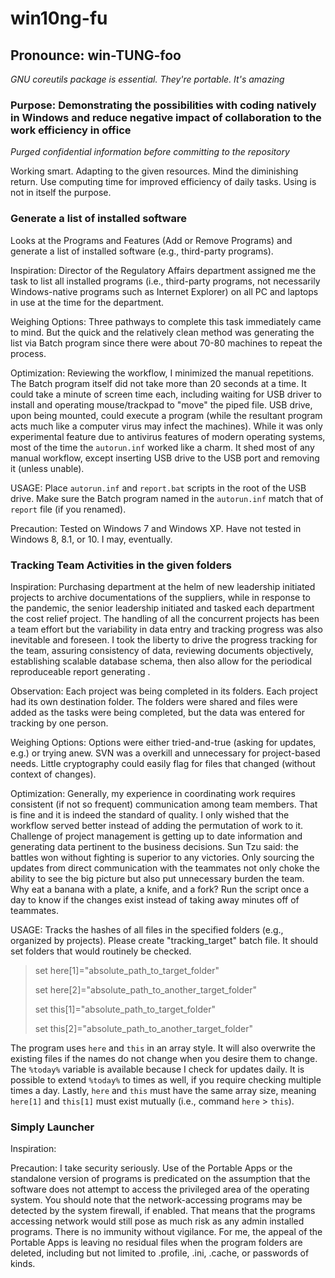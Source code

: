 # win10ng-fu

## Pronounce: win-TUNG-foo

_GNU coreutils package is essential. They're portable. It's amazing_

### Purpose: Demonstrating the possibilities with coding natively in Windows and reduce negative impact of collaboration to the work efficiency in office

_Purged confidential information before committing to the repository_

Working smart. Adapting to the given resources. Mind the diminishing return. Use computing time for improved efficiency of daily tasks. Using is not in itself the purpose.

### Generate a list of installed software

Looks at the Programs and Features (Add or Remove Programs) and generate a list of installed software (e.g., third-party programs).

Inspiration: Director of the Regulatory Affairs department assigned me the task to list all installed programs (i.e., third-party programs, not necessarily Windows-native programs such as Internet Explorer) on all PC and laptops in use at the time for the department.

Weighing Options: Three pathways to complete this task immediately came to mind. But the quick and the relatively clean method was generating the list via Batch program since there were about 70-80 machines to repeat the process.

Optimization: Reviewing the workflow, I minimized the manual repetitions. The Batch program itself did not take more than 20 seconds at a time. It could take a minute of screen time each, including waiting for USB driver to install and operating mouse/trackpad to "move" the piped file. USB drive, upon being mounted, could execute a program (while the resultant program acts much like a computer virus may infect the machines). While it was only experimental feature due to antivirus features of modern operating systems, most of the time the `autorun.inf` worked like a charm. It shed most of any manual workflow, except inserting USB drive to the USB port and removing it (unless unable).

USAGE: Place `autorun.inf` and `report.bat` scripts in the root of the USB drive. Make sure the Batch program named in the `autorun.inf` match that of `report` file (if you renamed).

Precaution: Tested on Windows 7 and Windows XP. Have not tested in Windows 8, 8.1, or 10. I may, eventually.

### Tracking Team Activities in the given folders

Inspiration: Purchasing department at the helm of new leadership initiated projects to archive documentations of the suppliers, while in response to the pandemic, the senior leadership initiated and tasked each department the cost relief project. The handling of all the concurrent projects has been a team effort but the variability in data entry and tracking progress was also inevitable and foreseen. I took the liberty to drive the progress tracking for the team, assuring consistency of data, reviewing documents objectively, establishing scalable database schema, then also allow for the periodical reproduceable report generating  .

Observation: Each project was being completed in its folders. Each project had its own destination folder. The folders were shared and files were added as the tasks were being completed, but the data was entered for tracking by one person.

Weighing Options: Options were either tried-and-true (asking for updates, e.g.) or trying anew. SVN was a overkill and unnecessary for project-based needs. Little cryptography could easily flag for files that changed (without context of changes).

Optimization: Generally, my experience in coordinating work requires consistent (if not so frequent) communication among team members. That is fine and it is indeed the standard of quality. I only wished that the workflow served better instead of adding the permutation of work to it. Challenge of project management is getting up to date information and generating data pertinent to the business decisions. Sun Tzu said: the battles won without fighting is superior to any victories. Only sourcing the updates from direct communication with the teammates not only choke the ability to see the big picture but also put unnecessary burden the team. Why eat a banana with a plate, a knife, and a fork? Run the script once a day to know if the changes exist instead of taking away minutes off of teammates.

USAGE: Tracks the hashes of all files in the specified folders (e.g., organized by projects). Please create "tracking_target" batch file. It should set folders that would routinely be checked.

> set here[1]="absolute_path_to_target_folder"
>
> set here[2]="absolute_path_to_another_target_folder"
>
> set this[1]="absolute_path_to_target_folder"
>
> set this[2]="absolute_path_to_another_target_folder"


The program uses `here` and `this` in an array style. It will also overwrite the existing files if the names do not change when you desire them to change. The `%today%` variable is available because I check for updates daily. It is possible to extend `%today%` to times as well, if you require checking multiple times a day. Lastly, `here` and `this` must have the same array size, meaning `here[1]` and `this[1]` must exist mutually (i.e., command `here` > `this`).

### Simply Launcher

Inspiration:

Precaution: I take security seriously. Use of the Portable Apps or the standalone version of programs is predicated on the assumption that the software does not attempt to access the privileged area of the operating system. You should note that the network-accessing programs may be detected by the system firewall, if enabled. That means that the programs accessing network would still pose as much risk as any admin installed programs. There is no immunity without vigilance. For me, the appeal of the Portable Apps is leaving no residual files when the program folders are deleted, including but not limited to .profile, .ini, .cache, or passwords of kinds.
